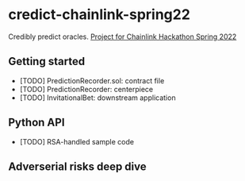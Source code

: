 # credict-chainlink-spring22

Credibly predict oracles. [Project for Chainlink Hackathon Spring 2022](https://devpost.com/software/credible-prediction-record)

## Getting started

-   [TODO] PredictionRecorder.sol: contract file
-   [TODO] PredictionRecorder: centerpiece 
-   [TODO] InvitationalBet: downstream application

## Python API

-   [TODO] RSA-handled sample code

## Adverserial risks deep dive
